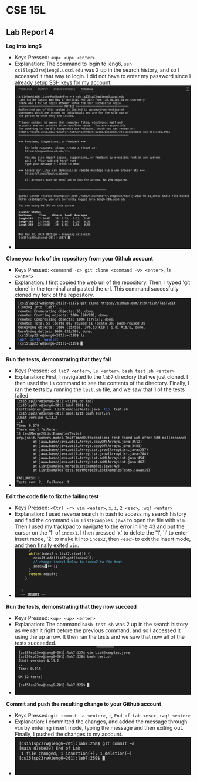 # CSE 15L
## Lab Report 4

**Log into ieng6**
- Keys Pressed: `<up> <up> <enter>`
- Explanation: The command to login to ieng6, `ssh cs15lsp23rw@ieng6.ucsd.edu` was 2 up in the search history, and so I accessed it that way to login.
I did not have to enter my password since I already setup SSH keys for my account. 
- ![Image](Image8.png)

**Clone your fork of the repository from your Github account**
- Keys Pressed: `<command -c> git clone <command -v> <enter>`, `ls <enter>`
- Explanation: I first copied the web url of the repository. Then, I typed 'git clone' in the terminal and pasted the url. This command succesfully cloned my fork of the repository.
- ![Image](Image9.png)

**Run the tests, demonstrating that they fail**
- Keys Pressed: `cd lab7 <enter>`, `ls <enter>`, `bash test.sh <enter>`
- Explanation: First, I navigated to the `lab7` directory that we just cloned. I then used the `ls` command to see the contents of the directory. Finally, I ran the tests by running the `test.sh` file, and we saw that 1 of the tests failed.
- ![Image](Image10.png)

**Edit the code file to fix the failing test**
- Keys Pressed: `<Ctrl -r> vim <enter>`, `x`, `i`, `2 <esc>`, `:wq! <enter>` 
- Explanation: I used reverse search in bash to access my search history and find the command `vim ListExamples.java` to open the file with `vim`. Then I used my trackpad to navigate to the error in line 43 and put the cursor on the '1' of `index1`.
I then pressed 'x' to delete the '1', 'i' to enter insert mode, '2' to make it into `index2`, then `<esc>` to exit the insert mode, and then finally exited `vim`.
- ![Image](Image11.png)

**Run the tests, demonstrating that they now succeed**
- Keys Pressed: `<up> <up> <enter>`
- Explanation: The command `bash test.sh` was 2 up in the search history as we ran it right before the previous command, and so I accessed it using the up arrow. It then ran the tests and we saw that now all of the tests succeeded.
- ![Image](Image12.png)

**Commit and push the resulting change to your Github account**
- Keys Pressed: `git commit -a <enter>`, `i`, `End of Lab <esc>`, `:wq! <enter>`
- Explanation: I committed the changes, and added the message through `vim` by entering insert mode, typing the message and then exiting out. Finally, I pushed the changes to my account.
- ![Image](Image13.png) 
